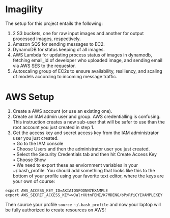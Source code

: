 # Imagility

The setup for this project entails the following:
1. 2 S3 buckets, one for raw input images and another for output processed images, respectively.
2. Amazon SQS for sending messages to EC2.
3. DynamoDB for status keeping of all images.
4. AWS Lambda for updating process status of images in dynamodb, fetching email_id of developer who uploaded image, and sending email via AWS SES to the requestor.
5. Autoscaling group of EC2s to ensure availability, resiliency, and scaling of models according to incoming message traffic. 


# AWS Setup
1. Create a AWS account (or use an existing one).
2. Create an IAM admin user and group. AWS credentialling is confusing. This instruction creates a new sub-user that will be safer to use than the root account you just created in step 1.
3. Get the access key and secret access key from the IAM administrator user you just created.  
• Go to the IAM console  
• Choose Users and then the administrator user you just created.  
• Select the Security Credentials tab and then hit Create Access Key  
• Choose Show   
• We need to export these as enviornment variables in your ~/.bash_profile. You should add something that looks like this to the bottom of your profile using your favorite text editor, where the keys are your own of course:
```
export AWS_ACCESS_KEY_ID=AKIAIOSFODNN7EXAMPLE
export AWS_SECRET_ACCESS_KEY=wJalrXUtnFEMI/K7MDENG/bPxRfiCYEXAMPLEKEY
```
Then source your profile ```source ~/.bash_profile``` and now your laptop will be fully authorized to create resources on AWS!
